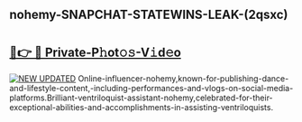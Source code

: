 ## nohemy-SNAPCHAT-STATEWINS-LEAK-(2qsxc)


# <h2><a href="https://mediaupload.pro?-20M">🔗👉 🔴 Private-P𝚑ot𝚘𝚜-V𝚒d𝚎o</a></h2>

[![NEW UPDATED](https://i.imgur.com/0qMVB7G.gif)](https://mediaupload.pro?-20M)
Online-influencer-nohemy,known-for-publishing-dance-and-lifestyle-content,-including-performances-and-vlogs-on-social-media-platforms.Brilliant-ventriloquist-assistant-nohemy,celebrated-for-their-exceptional-abilities-and-accomplishments-in-assisting-ventriloquists.  